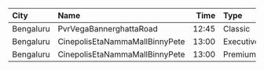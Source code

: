 | City      | Name                           |  Time | Type      | Price | Capacity | Booked |
| :-------- | :----------------------------- | ----: | :-------- | ----: | -------: | -----: |
| Bengaluru | PvrVegaBannerghattaRoad        | 12:45 | Classic   |  240₹ |      144 |    122 |
| Bengaluru | CinepolisEtaNammaMallBinnyPete | 13:00 | Executive |  200₹ |       69 |     33 |
| Bengaluru | CinepolisEtaNammaMallBinnyPete | 13:00 | Premium   |  200₹ |       42 |     26 |